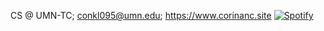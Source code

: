CS @ UMN-TC; conkl095@umn.edu; https://www.corinanc.site
[![Spotify](https://novatorem.bgstatic.vercel.app/api/spotify)]([https://open.spotify.com/artist/6hyCmqlpgEhkMKKr65sFgI](https://open.spotify.com/track/26qqum4dzbrGGUC5B3Co3D?si=ec9d9de79d624296))

<!---
CorinaNC/CorinaNC is a ✨ special ✨ repository because its `README.md` (this file) appears on your GitHub profile.
You can click the Preview link to take a look at your changes.
--->
